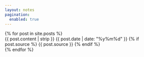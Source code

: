 ```yaml
---
layout: notes
pagination:
  enabled: true
---
```


<div class="post-list">
{% for post in site.posts %}
      <div class="note-content">{{ post.content | strip }}
      <!-- <div class="note-meta"> -->
        <span class="note-date">{{ post.date | date: "%y%m%d" }}</span>
        {% if post.source %}
          <span class="note-source">
            {{ post.source }}
          </span>
        {% endif %}
        </div>
      <!-- </div> -->
{% endfor %}
</div> 